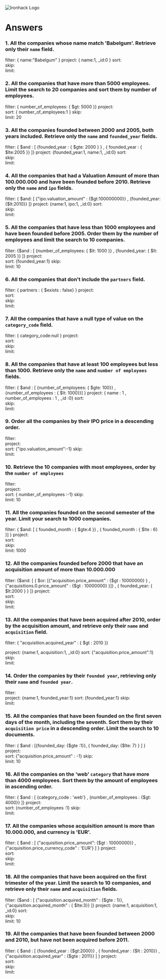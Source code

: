 ![Ironhack Logo](https://i.imgur.com/1QgrNNw.png)

# Answers

### 1. All the companies whose name match 'Babelgum'. Retrieve only their `name` field.

filter:         { name:"Babelgum" }
project:        { name:1, _id:0 }
sort:           
skip:   
limit:

### 2. All the companies that have more than 5000 employees. Limit the search to 20 companies and sort them by **number of employees**.

<!-- Your Code Goes Here -->
filter:         { number_of_employees: { $gt: 5000 }}
project:        
sort:           { number_of_employees:1 }
skip:   
limit:          20
### 3. All the companies founded between 2000 and 2005, both years included. Retrieve only the `name` and `founded_year` fields.

<!-- Your Code Goes Here -->
filter:          { $and : [ {founded_year : { $gte: 2000 } } , { founded_year : { $lte:2005 }} ]} 
project:        {founded_year:1, name:1, _id:0}
sort:           
skip:   
limit:
### 4. All the companies that had a Valuation Amount of more than 100.000.000 and have been founded before 2010. Retrieve only the `name` and `ipo` fields.

<!-- Your Code Goes Here -->
filter:         { $and: [ {"ipo.valuation_amount" : {$gt:100000000}} , {founded_year: {$lt:2010}} ]}
project:        {name:1, ipo:1, _id:0}
sort:           
skip:   
limit:
### 5. All the companies that have less than 1000 employees and have been founded before 2005. Order them by the number of employees and limit the search to 10 companies.

<!-- Your Code Goes Here -->
filter:         {$and : [ {number_of_employees: { $lt: 1000 }} , {founded_year: { $lt: 2005 }} ]}
project:        
sort:           {founded_year:1}
skip:   
limit:          10
### 6. All the companies that don't include the `partners` field.

<!-- Your Code Goes Here -->
filter:         { partners : { $exists : false} }
project:        
sort:           
skip:   
limit:
### 7. All the companies that have a null type of value on the `category_code` field.

<!-- Your Code Goes Here -->
filter:         { category_code:null }
project:        
sort:           
skip:   
limit:
### 8. All the companies that have at least 100 employees but less than 1000. Retrieve only the `name` and `number of employees` fields.

<!-- Your Code Goes Here -->
filter:         { $and : [ {number_of_employees: { $gte: 100}} , {number_of_employees : { $lt: 1000}}] }
project:        { name : 1 , number_of_employees : 1 , _id  :0}
sort:           
skip:   
limit:
### 9. Order all the companies by their IPO price in a descending order.

<!-- Your Code Goes Here -->
filter:         
project:        
sort:           {"ipo.valuation_amount":-1}
skip:   
limit:
### 10. Retrieve the 10 companies with most employees, order by the `number of employees`

<!-- Your Code Goes Here -->
filter:         
project:        
sort:           { number_of_employees :-1}
skip:   
limit:          10
### 11. All the companies founded on the second semester of the year. Limit your search to 1000 companies.

<!-- Your Code Goes Here -->
filter:         { $and: [ { founded_month : { $gte:4 }} , { founded_month : { $lte : 6} }] }
project:        
sort:           
skip:   
limit:          1000
### 12. All the companies founded before 2000 that have an acquisition amount of more than 10.000.000

<!-- Your Code Goes Here -->
filter:         {$and: [ { $or: [{"acquisition.price_amount" : {$gt : 10000000} } , {"acquisitions.0.price_amount" : {$gt : 10000000} }]} , { founded_year: { $lt:2000 } } ]}
project:        
sort:           
skip:   
limit:
### 13. All the companies that have been acquired after 2010, order by the acquisition amount, and retrieve only their `name` and `acquisition` field.

<!-- Your Code Goes Here -->
filter:         { "acquisition.acquired_year" : { $gt : 2010 }}
<!-- { $or: [ { "acquisition.acquired_year" : { $gt : 2010 }} , {"acquisitions.0.acquired_year" : { $gt : 2010 } }] } -->
project:        {name:1, acquisition:1, _id:0}
sort:           {"acquisition.price_amount":1}
skip:   
limit:
### 14. Order the companies by their `founded year`, retrieving only their `name` and `founded year`.

<!-- Your Code Goes Here -->
filter:         
project:        {name:1, founded_year:1}
sort:           {founded_year:1}
skip:   
limit:
### 15. All the companies that have been founded on the first seven days of the month, including the seventh. Sort them by their `acquisition price` in a descending order. Limit the search to 10 documents.

<!-- Your Code Goes Here -->
filter:         { $and : [{founded_day: {$gte :1}}, { founded_day: {$lte: 7} }  ] }
project:        
sort:           {"acquisition.price_amount" : -1}
skip:   
limit:          10
### 16. All the companies on the 'web' `category` that have more than 4000 employees. Sort them by the amount of employees in ascending order.

<!-- Your Code Goes Here -->
filter:         { $and : [ {category_code : 'web'} , {number_of_employees : {$gt: 4000}} ]}
project:        
sort:           {number_of_employees :1}
skip:   
limit:
### 17. All the companies whose acquisition amount is more than 10.000.000, and currency is 'EUR'.

<!-- Your Code Goes Here -->
filter:         { $and : [ {"acquisition.price_amount": {$gt : 10000000}} , {"acquisition.price_currency_code" : 'EUR'} ] }
project:        
sort:           
skip:   
limit:
### 18. All the companies that have been acquired on the first trimester of the year. Limit the search to 10 companies, and retrieve only their `name` and `acquisition` fields.

<!-- Your Code Goes Here -->
filter:         {$and : [ {"acquisition.acquired_month" : {$gte : 1}}, {"acquisition.acquired_month" : { $lte:3}} ]}
project:         {name:1, acquisition:1, _id:0}
sort:           
skip:   
limit:          10
### 19. All the companies that have been founded between 2000 and 2010, but have not been acquired before 2011.

<!-- Your Code Goes Here -->
filter:         { $and : [ {founded_year : {$gt:2000}} , { founded_year : {$lt : 2010}} , {"acquisition.acquired_year" : {$gte : 2011}} ] }
project:        
sort:           
skip:   
limit: